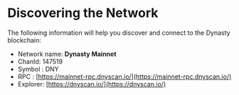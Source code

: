 # Discovering the Network

The following information will help you discover and connect to the Dynasty blockchain:

* Network name: **Dynasty Mainnet**
* ChanId: 147519
* Symbol : DNY
* RPC : [https://mainnet-rpc.dnyscan.io/](https://mainnet-rpc.dnyscan.io/)
* Explorer: [https://dnyscan.io/](https://dnyscan.io/)
